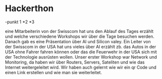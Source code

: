 # Hackerthon
-punkt 1
*2
*3

eine Mitarbeiterin von der Swisscom hat uns den Ablauf des Tages erzählt und welche verschiedene Workshops wir über die Tage besuchen werden. Danach gab es eine Präsentation über AI und Silicon valey. Ein Leiter von der Swisscom in der USA hat uns vieles über AI erzählt zb. das Autos in der USA ohne Fahrer fahren können oder das die Feuerwehr in der USA sich mit der Technologie ausrüsten wollen. Unser erster Workshop war Network und Monitoring, da haben wir über Routers, Servers, Sateliten und wie das Internet weitergeleitet wird. Wir haben auch gelernt wie wir ein qr Code und einen Link erstellen und wie man sie weiterleitet.
